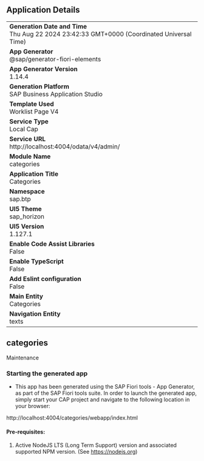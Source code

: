 ## Application Details
|               |
| ------------- |
|**Generation Date and Time**<br>Thu Aug 22 2024 23:42:33 GMT+0000 (Coordinated Universal Time)|
|**App Generator**<br>@sap/generator-fiori-elements|
|**App Generator Version**<br>1.14.4|
|**Generation Platform**<br>SAP Business Application Studio|
|**Template Used**<br>Worklist Page V4|
|**Service Type**<br>Local Cap|
|**Service URL**<br>http://localhost:4004/odata/v4/admin/|
|**Module Name**<br>categories|
|**Application Title**<br>Categories|
|**Namespace**<br>sap.btp|
|**UI5 Theme**<br>sap_horizon|
|**UI5 Version**<br>1.127.1|
|**Enable Code Assist Libraries**<br>False|
|**Enable TypeScript**<br>False|
|**Add Eslint configuration**<br>False|
|**Main Entity**<br>Categories|
|**Navigation Entity**<br>texts|

## categories

Maintenance

### Starting the generated app

-   This app has been generated using the SAP Fiori tools - App Generator, as part of the SAP Fiori tools suite.  In order to launch the generated app, simply start your CAP project and navigate to the following location in your browser:

http://localhost:4004/categories/webapp/index.html

#### Pre-requisites:

1. Active NodeJS LTS (Long Term Support) version and associated supported NPM version.  (See https://nodejs.org)


